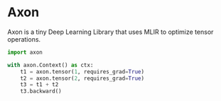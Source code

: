 # Axon 

Axon is a tiny Deep Learning Library that uses MLIR to optimize tensor operations.

```python
import axon

with axon.Context() as ctx:
    t1 = axon.tensor(1, requires_grad=True)
    t2 = axon.tensor(2, requires_grad=True)
    t3 = t1 + t2
    t3.backward()
```
